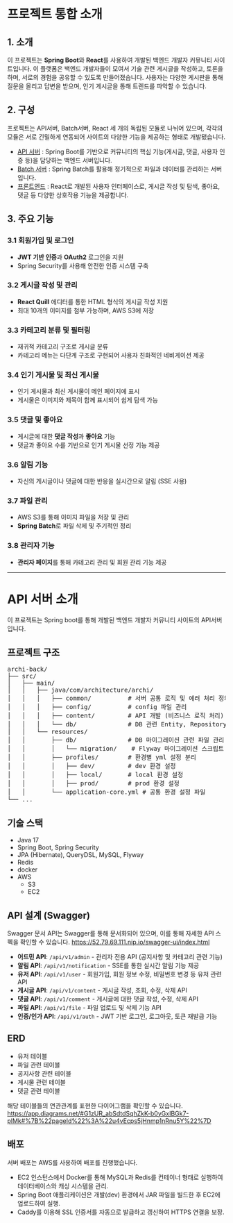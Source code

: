 # 프로젝트 통합 소개
## 1. 소개
이 프로젝트는 **Spring Boot**와 **React**를 사용하여 개발된 백엔드 개발자 커뮤니티 사이트입니다. 
이 플랫폼은 백엔드 개발자들이 모여서 기술 관련 게시글을 작성하고, 토론을 하며, 서로의 경험을 공유할 수 있도록 만들어졌습니다. 
사용자는 다양한 게시판을 통해 질문을 올리고 답변을 받으며, 인기 게시글을 통해 트렌드를 파악할 수 있습니다.

## 2. 구성

프로젝트는 API서버, Batch서버, React 세 개의 독립된 모듈로 나뉘어 있으며, 
각각의 모듈은 서로 긴밀하게 연동되어 사이트의 다양한 기능을 제공하는 형태로 개발됐습니다.

- [API 서버](#api-서버) : Spring Boot를 기반으로 커뮤니티의 핵심 기능(게시글, 댓글, 사용자 인증 등)을 담당하는 백엔드 서버입니다.
- [Batch 서버](#batch-서버) : Spring Batch를 활용해 정기적으로 파일과 데이터를 관리하는 서버입니다.
- [프론트엔드](#프론트엔드) : React로 개발된 사용자 인터페이스로, 게시글 작성 및 탐색, 좋아요, 댓글 등 다양한 상호작용 기능을 제공합니다.


## 3. 주요 기능
### 3.1 회원가입 및 로그인
- **JWT 기반 인증**과 **OAuth2** 로그인을 지원
- Spring Security를 사용해 안전한 인증 시스템 구축

### 3.2 게시글 작성 및 관리
- **React Quill** 에디터를 통한 HTML 형식의 게시글 작성 지원
- 최대 10개의 이미지를 첨부 가능하며, AWS S3에 저장

### 3.3 카테고리 분류 및 필터링
- 재귀적 카테고리 구조로 게시글 분류
- 카테고리 메뉴는 다단계 구조로 구현되어 사용자 친화적인 네비게이션 제공

### 3.4 인기 게시물 및 최신 게시물
- 인기 게시물과 최신 게시물이 메인 페이지에 표시
- 게시물은 이미지와 제목이 함께 표시되어 쉽게 탐색 가능

### 3.5 댓글 및 좋아요
- 게시글에 대한 **댓글 작성**과 **좋아요** 기능
- 댓글과 좋아요 수를 기반으로 인기 게시물 선정 기능 제공

### 3.6 알림 기능
- 자신의 게시글이나 댓글에 대한 반응을 실시간으로 알림 (SSE 사용)

### 3.7 파일 관리
- AWS S3를 통해 이미지 파일을 저장 및 관리
- **Spring Batch**로 파일 삭제 및 주기적인 정리

### 3.8 관리자 기능
- **관리자 페이지**를 통해 카테고리 관리 및 회원 관리 기능 제공

---

# API 서버 소개
이 프로젝트는 Spring boot를 통해 개발된 백엔드 개발자 커뮤니티 사이트의 API서버 입니다.

## 프로젝트 구조
<pre>
archi-back/
├── src/
│   ├── main/
│   │   ├── java/com/architecture/archi/
│   │   │   ├── common/          # 서버 공통 로직 및 에러 처리 정의
│   │   │   ├── config/          # config 파일 관리
│   │   │   ├── content/         # API 개발 (비즈니스 로직 처리)
│   │   │   └── db/              # DB 관련 Entity, Repository 관리
│   │   └── resources/
│   │       ├── db/              # DB 마이그레이션 관련 파일 관리
│   │       │   └── migration/    # Flyway 마이그레이션 스크립트 파일
│   │       ├── profiles/        # 환경별 yml 설정 분리
│   │       │   ├── dev/         # dev 환경 설정
│   │       │   ├── local/       # local 환경 설정
│   │       │   ├── prod/        # prod 환경 설정
│   │       └── application-core.yml # 공통 환경 설정 파일
└── ...
</pre>



## 기술 스택
- Java 17
- Spring Boot, Spring Security
- JPA (Hibernate), QueryDSL, MySQL, Flyway
- Redis
- docker
- AWS
  - S3
  - EC2


## API 설계 (Swagger)
Swagger 문서
API는 Swagger를 통해 문서화되어 있으며, 이를 통해 자세한 API 스펙을 확인할 수 있습니다.
https://52.79.69.111.nip.io/swagger-ui/index.html

- **어드민 API**: `/api/v1/admin` - 관리자 전용 API (공지사항 및 카테고리 관련 기능)
- **알림 API**: `/api/v1/notification` - SSE를 통한 실시간 알림 기능 제공
- **유저 API**: `/api/v1/user` - 회원가입, 회원 정보 수정, 비밀번호 변경 등 유저 관련 API
- **게시글 API**: `/api/v1/content` - 게시글 작성, 조회, 수정, 삭제 API
- **댓글 API**: `/api/v1/comment` - 게시글에 대한 댓글 작성, 수정, 삭제 API
- **파일 API**: `/api/v1/file` - 파일 업로드 및 삭제 기능 API
- **인증/인가 API**: `/api/v1/auth` - JWT 기반 로그인, 로그아웃, 토큰 재발급 기능
  

## ERD
- 유저 테이블
- 파일 관련 테이블
- 공지사항 관련 테이블
- 게시물 관련 테이블
- 댓글 관련 테이블

해당 테이블들의 연관관계를 표현한 다이어그램을 확인할 수 있습니다.
https://app.diagrams.net/#G1zUR_abSdtdSqhZkK-b0yGxIBGk7-plMk#%7B%22pageId%22%3A%22u4vEcps5jHnmp1nRnu5Y%22%7D

## 배포
서버 배포는 AWS를 사용하여 배포를 진행했습니다.
- EC2 인스턴스에서 Docker를 통해 MySQL과 Redis를 컨테이너 형태로 실행하여 데이터베이스와 캐싱 시스템을 관리.
- Spring Boot 애플리케이션은 개발(dev) 환경에서 JAR 파일을 빌드한 후 EC2에 업로드하여 실행.
- Caddy를 이용해 SSL 인증서를 자동으로 발급하고 갱신하여 HTTPS 연결을 보장.
